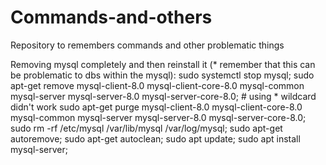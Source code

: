 # Commands-and-others
Repository to remembers commands and other problematic things

Removing mysql completely and then reinstall it (* remember that this can be problematic to dbs within the mysql): 
sudo systemctl stop mysql;
sudo apt-get remove mysql-client-8.0 mysql-client-core-8.0 mysql-common mysql-server mysql-server-8.0 mysql-server-core-8.0; # using * wildcard didn't work
sudo apt-get purge mysql-client-8.0 mysql-client-core-8.0 mysql-common mysql-server mysql-server-8.0 mysql-server-core-8.0;
sudo rm -rf /etc/mysql /var/lib/mysql /var/log/mysql;
sudo apt-get autoremove;
sudo apt-get autoclean;
sudo apt update;
sudo apt install mysql-server;
